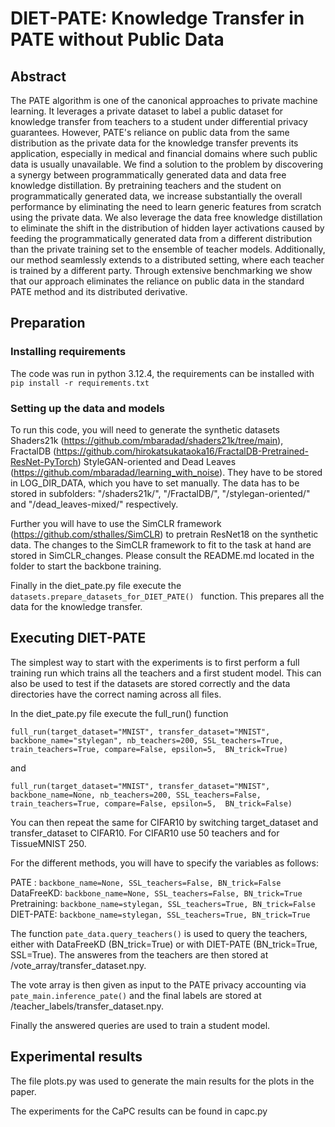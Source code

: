 # DIET-PATE: Knowledge Transfer in PATE without Public Data

## Abstract
The PATE algorithm is one of the canonical approaches to private machine learning. It leverages a private dataset to label a public dataset for knowledge transfer from teachers to a student under differential privacy guarantees. However, PATE's reliance on public data from the same distribution as the private data for the knowledge transfer prevents its application, especially in medical and financial domains where such public data is usually unavailable. We find a solution to the problem by discovering a synergy between programmatically generated data and data free knowledge distillation. By pretraining teachers and the student on programmatically generated data, we increase substantially the overall performance by eliminating the need to learn generic features from scratch using the private data. We also leverage the data free knowledge distillation to eliminate the shift in the distribution of hidden layer activations caused by feeding the programmatically generated data from a different distribution than the private training set to the ensemble of teacher models. Additionally, our method seamlessly extends to a distributed setting, where each teacher is trained by a different party. Through extensive benchmarking we show that our approach eliminates the reliance on public data in the standard PATE method and its distributed derivative.


## Preparation

### Installing requirements

The code was run in python 3.12.4, the requirements can be installed with ``` pip install -r requirements.txt```

### Setting up the data and models

To run this code, you will need to generate the synthetic datasets Shaders21k (https://github.com/mbaradad/shaders21k/tree/main), FractalDB (https://github.com/hirokatsukataoka16/FractalDB-Pretrained-ResNet-PyTorch) StyleGAN-oriented and Dead Leaves (https://github.com/mbaradad/learning_with_noise).
They have to be stored in LOG_DIR_DATA, which you have to set manually. The data has to be stored in subfolders: "/shaders21k/", "/FractalDB/", "/stylegan-oriented/" and "/dead_leaves-mixed/" respectively.  

Further you will have to use the SimCLR framework (https://github.com/sthalles/SimCLR) to pretrain ResNet18 on the synthetic data. The changes to the SimCLR framework to fit to the task at hand are stored in SimCLR_changes. Please consult the README.md located in the folder to start the backbone training. 

Finally in the diet_pate.py file execute the ```datasets.prepare_datasets_for_DIET_PATE() ``` function. This prepares all the data for the knowledge transfer.

## Executing DIET-PATE

The simplest way to start with the experiments is to first perform a full training run which trains all the teachers and a first student model. This can also be used to test if the datasets are stored correctly and the data directories have the correct naming across all files.

In the diet_pate.py file execute the full_run() function

```full_run(target_dataset="MNIST", transfer_dataset="MNIST", backbone_name="stylegan", nb_teachers=200, SSL_teachers=True, train_teachers=True, compare=False, epsilon=5,  BN_trick=True) ```

and 

```full_run(target_dataset="MNIST", transfer_dataset="MNIST", backbone_name=None, nb_teachers=200, SSL_teachers=False, train_teachers=True, compare=False, epsilon=5,  BN_trick=False) ```

You can then repeat the same for CIFAR10 by switching target_dataset and transfer_dataset to CIFAR10. For CIFAR10 use 50 teachers and for TissueMNIST 250. 

For the different methods, you will have to specify the variables as follows:

PATE : ```backbone_name=None, SSL_teachers=False, BN_trick=False ```  
DataFreeKD: ```backbone_name=None, SSL_teachers=False, BN_trick=True ```  
Pretraining: ```backbone_name=stylegan, SSL_teachers=True, BN_trick=False ```  
DIET-PATE: ```backbone_name=stylegan, SSL_teachers=True, BN_trick=True ```  

The function ```pate_data.query_teachers()``` is used to query the teachers, either with DataFreeKD (BN_trick=True) or with DIET-PATE (BN_trick=True, SSL=True). The answeres from the teachers are then stored at /vote_array/transfer_dataset.npy.  

The vote array is then given as input to the PATE privacy accounting via ```pate_main.inference_pate()``` and the final labels are stored at /teacher_labels/transfer_dataset.npy.  

Finally the answered queries are used to train a student model.


## Experimental results

The file plots.py was used to generate the main results for the plots in the paper.

The experiments for the CaPC results can be found in capc.py 
